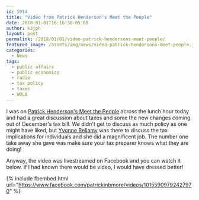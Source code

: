 ```yaml
---
id: 5914
title: "Video from Patrick Henderson's Meet the People"
date: 2018-01-01T16:16:38-05:00
author: k3jph
layout: post
permalink: /2018/01/01/video-patrick-hendersons-meet-people/
featured_image: /assets/img/news/video-patrick-hendersons-meet-people.jpg
categories:
  - News
tags:
  - public affairs
  - public economics
  - radio
  - tax policy
  - taxes
  - WOLB
---
```

I was on [Patrick Henderson's Meet the
People](https://www.facebook.com/factorph) across the lunch hour
today and had a great discussion about taxes and some the new changes
coming out of December's tax bill.  We didn't get to discuss as
much policy as one might have liked, but [Yvonne
Bellamy](https://www.facebook.com/bellamytaxservices/about/) was
there to discuss the tax implications for individuals and she did
a magnificent job.  The number one take away she gave was make sure
your tax preparer knows what they are doing!

Anyway, the video was livestreamed on Facebook and you can watch
it below.  If I had known there would be video, I would have dressed
better!

{% include fbembed.html url="https://www.facebook.com/patrickinbmore/videos/10155909792427970" %}
